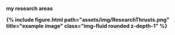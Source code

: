 <b>my research areas<b>

<div class="row justify-content-sm-center">
    <div class="col-sm-10 mt-6 mt-md-0">
        {% include figure.html path="assets/img/ResearchThrusts.png" title="example image" class="img-fluid rounded z-depth-1" %}
    </div>
</div>